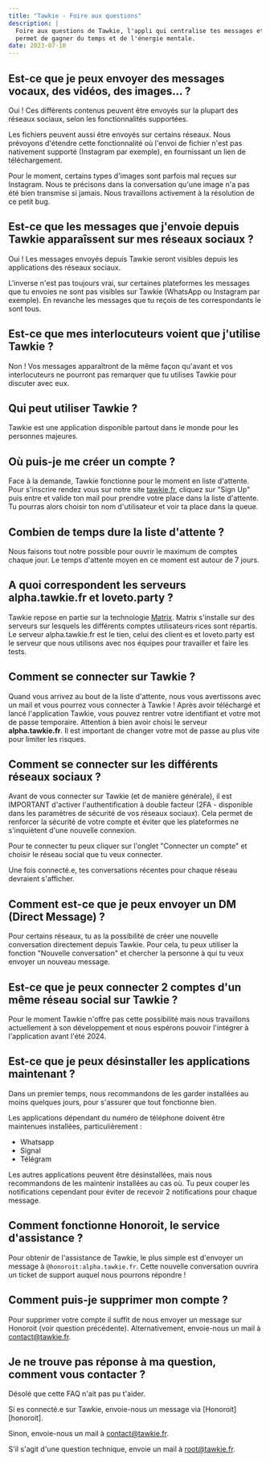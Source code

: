 ```yaml
---
title: "Tawkie - Foire aux questions"
description: |
  Foire aux questions de Tawkie, l'appli qui centralise tes messages et te
  permet de gagner du temps et de l'énergie mentale.
date: 2023-07-10
---
```



## Est-ce que je peux envoyer des messages vocaux, des vidéos, des images... ?

Oui ! Ces différents contenus peuvent être envoyés sur la plupart des réseaux
sociaux, selon les fonctionnalités supportées.

Les fichiers peuvent aussi être envoyés sur certains réseaux. Nous prévoyons
d'étendre cette fonctionnalité où l'envoi de fichier n'est pas nativement
supporté (Instagram par exemple), en fournissant un lien de téléchargement.

Pour le moment, certains types d'images sont parfois mal reçues sur Instagram. Nous te précisons dans la conversation qu'une image n'a pas été bien transmise si jamais. Nous travaillons activement à la résolution de ce petit bug.


## Est-ce que les messages que j'envoie depuis Tawkie apparaîssent sur mes réseaux sociaux ?

Oui ! Les messages envoyés depuis Tawkie seront visibles depuis les applications des réseaux sociaux.

L'inverse n'est pas toujours vrai, sur certaines plateformes les messages que tu envoies ne sont pas visibles sur Tawkie (WhatsApp ou Instagram par exemple). En revanche les messages que tu reçois de tes correspondants le sont tous.

## Est-ce que mes interlocuteurs voient que j'utilise Tawkie ?

Non ! Vos messages apparaîtront de la même façon qu'avant et vos interlocuteurs ne pourront pas remarquer que tu utilises Tawkie pour discuter avec eux.

## Qui peut utiliser Tawkie ?

Tawkie est une application disponible partout dans le monde pour les personnes majeures.

## Où puis-je me créer un compte ?

Face à la demande, Tawkie fonctionne pour le moment en liste d'attente. Pour s'inscrire rendez vous sur notre site [tawkie.fr][tawkie], cliquez sur "Sign Up" puis entre et valide ton mail pour prendre votre place dans la liste d'attente. Tu pourras alors choisir ton nom d'utilisateur et voir ta place dans la queue.

[tawkie]: https://www.tawkie.fr

## Combien de temps dure la liste d'attente ?

Nous faisons tout notre possible pour ouvrir le maximum de comptes chaque jour. Le temps d'attente moyen en ce moment est autour de 7 jours. 


## A quoi correspondent les serveurs alpha.tawkie.fr et loveto.party ?

Tawkie repose en partie sur la technologie [Matrix][matrix]. Matrix s'installe sur des serveurs sur lesquels les différents comptes utilisateurs·rices sont répartis. Le serveur alpha.tawkie.fr est le tien, celui des client·es et loveto.party est le serveur que nous utilisons avec nos équipes pour travailler et faire les tests. 

[matrix]: https://matrix.org/
  

## Comment se connecter sur Tawkie ?

Quand vous arrivez au bout de la liste d'attente, nous vous avertissons avec un mail et vous pourrez vous connecter à Tawkie ! Après avoir téléchargé et lancé l'application Tawkie, vous pouvez rentrer votre identifiant et votre mot de passe temporaire. Attention à bien avoir choisi le serveur **alpha.tawkie.fr**.
Il est important de changer votre mot de passe au plus vite pour limiter les risques.

## Comment se connecter sur les différents réseaux sociaux ?

Avant de vous connecter sur Tawkie (et de manière générale), il est IMPORTANT d'activer l'authentification à double facteur (2FA - disponible dans les paramètres de sécurité de vos réseaux sociaux). Cela permet de renforcer la sécurité de votre compte et éviter que les plateformes ne s'inquiètent d'une nouvelle connexion.

Pour te connecter tu peux cliquer sur l'onglet "Connecter un compte" et choisir le réseau social que tu veux connecter. 

Une fois connecté.e, tes conversations récentes pour chaque réseau devraient s'afficher.

## Comment est-ce que je peux envoyer un DM (Direct Message) ?

Pour certains réseaux, tu as la possibilité de créer une nouvelle conversation directement depuis Tawkie. Pour cela, tu peux utiliser la fonction "Nouvelle conversation" et chercher la personne à qui tu veux envoyer un nouveau message.

## Est-ce que je peux connecter 2 comptes d'un même réseau social sur Tawkie ?

Pour le moment Tawkie n'offre pas cette possibilité mais nous travaillons actuellement à son développement et nous espérons pouvoir l'intégrer à l'application avant l'été 2024.

## Est-ce que je peux désinstaller les applications maintenant ?

Dans un premier temps, nous recommandons de les garder installées au moins quelques jours, pour s'assurer que tout fonctionne bien.

Les applications dépendant du numéro de téléphone doivent être maintenues
installées, particulièrement :
- Whatsapp
- Signal
- Télégram

Les autres applications peuvent être désinstallées, mais nous recommandons de les maintenir installées au cas où. Tu peux couper les notifications cependant pour éviter de recevoir 2 notifications pour chaque message.

## Comment fonctionne Honoroit, le service d'assistance ?

Pour obtenir de l'assistance de Tawkie, le plus simple est d'envoyer un message à `@honoroit:alpha.tawkie.fr`. Cette nouvelle conversation ouvrira un ticket de support auquel nous pourrons répondre !

## Comment puis-je supprimer mon compte ?

Pour supprimer votre compte il suffit de nous envoyer un message sur Honoroit (voir question précédente). Alternativement, envoie-nous un mail à [contact@tawkie.fr](mailto:contact@tawkie.fr).

## Je ne trouve pas réponse à ma question, comment vous contacter ?


Désolé que cette FAQ n'ait pas pu t'aider.

Si es connecté.e sur Tawkie, envoie-nous un message via
[Honoroit][honoroit].

Sinon, envoie-nous un mail à [contact@tawkie.fr](mailto:contact@tawkie.fr).

S'il s'agit d'une question technique, envoie un mail à [root@tawkie.fr](mailto:root@tawkie.fr).
